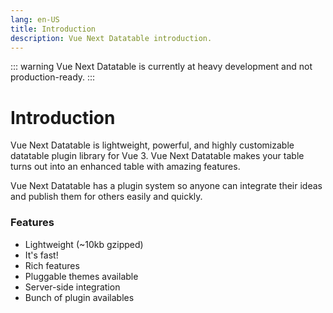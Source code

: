 ```yaml
---
lang: en-US
title: Introduction
description: Vue Next Datatable introduction.
---
```


::: warning
Vue Next Datatable is currently at heavy development and not production-ready.
:::

# Introduction

Vue Next Datatable is lightweight, powerful, and highly customizable datatable plugin library for Vue 3. Vue Next Datatable makes your table turns out into an enhanced table with amazing features.

Vue Next Datatable has a plugin system so anyone can integrate their ideas and publish them for others easily and quickly.

### Features
- Lightweight (~10kb gzipped)
- It's fast!
- Rich features
- Pluggable themes available
- Server-side integration
- Bunch of plugin availables

